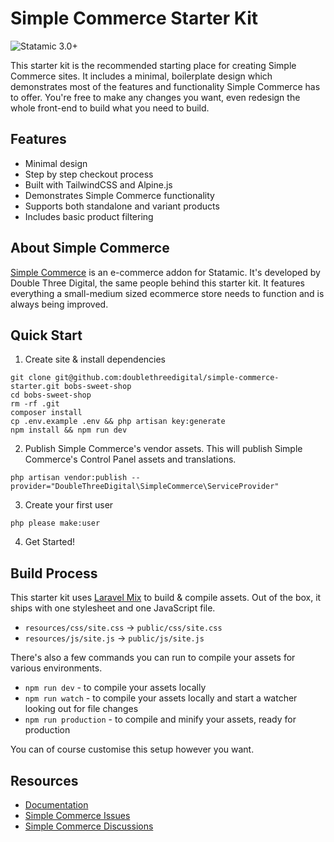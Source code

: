 # Simple Commerce Starter Kit

![Statamic 3.0+](https://img.shields.io/badge/Statamic-3.0+-FF269E?style=for-the-badge&link=https://statamic.com)

This starter kit is the recommended starting place for creating Simple Commerce sites. It includes a minimal, boilerplate design which demonstrates most of the features and functionality Simple Commerce has to offer. You're free to make any changes you want, even redesign the whole front-end to build what you need to build.

## Features
* Minimal design
* Step by step checkout process
* Built with TailwindCSS and Alpine.js
* Demonstrates Simple Commerce functionality
* Supports both standalone and variant products
* Includes basic product filtering

## About Simple Commerce

[Simple Commerce](https://github.com/doublethreedigital/simple-commerce) is an e-commerce addon for Statamic. It's developed by Double Three Digital, the same people behind this starter kit. It features everything a small-medium sized ecommerce store needs to function and is always being improved.

## Quick Start

1. Create site & install dependencies

```
git clone git@github.com:doublethreedigital/simple-commerce-starter.git bobs-sweet-shop
cd bobs-sweet-shop
rm -rf .git
composer install
cp .env.example .env && php artisan key:generate
npm install && npm run dev
```

2. Publish Simple Commerce's vendor assets. This will publish Simple Commerce's Control Panel assets and translations.

```
php artisan vendor:publish --provider="DoubleThreeDigital\SimpleCommerce\ServiceProvider"
```

3. Create your first user

```
php please make:user
```

4. Get Started!

## Build Process

This starter kit uses [Laravel Mix](https://laravel.com/docs/master/mix) to build & compile assets. Out of the box, it ships with one stylesheet and one JavaScript file.

* `resources/css/site.css` -> `public/css/site.css`
* `resources/js/site.js` -> `public/js/site.js`

There's also a few commands you can run to compile your assets for various environments.

* `npm run dev` - to compile your assets locally
* `npm run watch` - to compile your assets locally and start a watcher looking out for file changes
* `npm run production` - to compile and minify your assets, ready for production

You can of course customise this setup however you want.

## Resources
* [Documentation](https://sc-docs.doublethree.digital)
* [Simple Commerce Issues](https://github.com/doublethreedigital/simple-commerce/issues)
* [Simple Commerce Discussions](https://github.com/doublethreedigital/simple-commerce/discussions)
